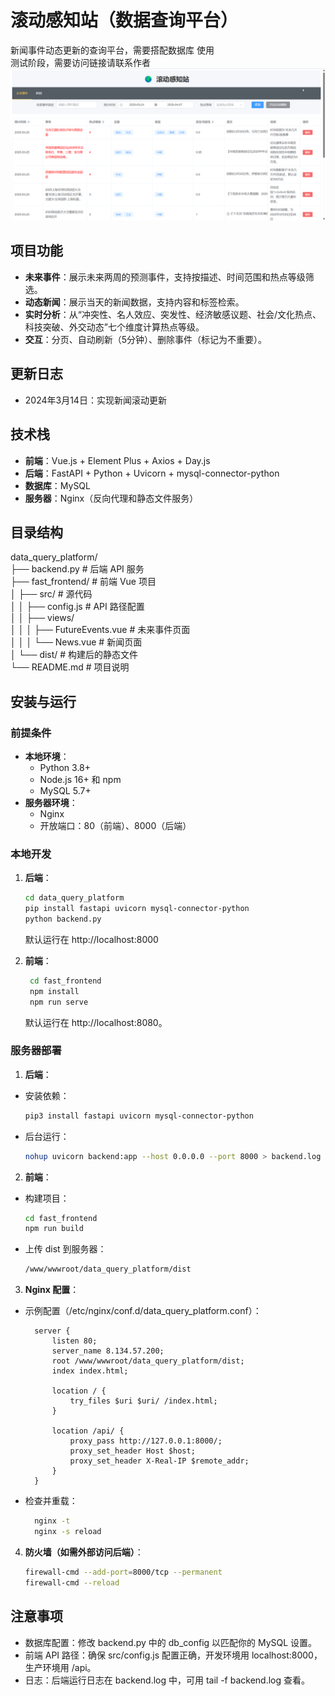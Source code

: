 # 滚动感知站（数据查询平台）

新闻事件动态更新的查询平台，需要搭配数据库 使用   
测试阶段，需要访问链接请联系作者  
![alt text](assets/page.png)


## 项目功能

  - **未来事件**：展示未来两周的预测事件，支持按描述、时间范围和热点等级筛选。
  - **动态新闻**：展示当天的新闻数据，支持内容和标签检索。
  - **实时分析**：从“冲突性、名人效应、突发性、经济敏感议题、社会/文化热点、科技突破、外交动态”七个维度计算热点等级。
  - **交互**：分页、自动刷新（5分钟）、删除事件（标记为不重要）。

## 更新日志
- 2024年3月14日：实现新闻滚动更新

## 技术栈

- **前端**：Vue.js + Element Plus + Axios + Day.js
- **后端**：FastAPI + Python + Uvicorn + mysql-connector-python
- **数据库**：MySQL
- **服务器**：Nginx（反向代理和静态文件服务）

## 目录结构
data_query_platform/  
├── backend.py          # 后端 API 服务  
├── fast_frontend/      # 前端 Vue 项目  
│   ├── src/           # 源代码  
│   │   ├── config.js  # API 路径配置  
│   │   ├── views/  
│   │   │   ├── FutureEvents.vue  # 未来事件页面  
│   │   │   └── News.vue          # 新闻页面  
│   └── dist/          # 构建后的静态文件  
└── README.md          # 项目说明  


## 安装与运行

### 前提条件
- **本地环境**：
  - Python 3.8+
  - Node.js 16+ 和 npm
  - MySQL 5.7+
- **服务器环境**：
  - Nginx
  - 开放端口：80（前端）、8000（后端）

### 本地开发

1. **后端**：
    ```bash
    cd data_query_platform
    pip install fastapi uvicorn mysql-connector-python
    python backend.py
    ```
    默认运行在 http://localhost:8000

2. **前端**：
   ```bash
    cd fast_frontend
    npm install
    npm run serve
   ```
    默认运行在 http://localhost:8080。

### 服务器部署
1. **后端**： 
- 安装依赖：
    ```bash
    pip3 install fastapi uvicorn mysql-connector-python
    ```

- 后台运行：
  ```bash
  nohup uvicorn backend:app --host 0.0.0.0 --port 8000 > backend.log 2>&1 &
  ```

2. **前端**：  
- 构建项目：
  ```bash
  cd fast_frontend
  npm run build
  ```
- 上传 dist 到服务器：
  ```bash
  /www/wwwroot/data_query_platform/dist
  ```

3. **Nginx 配置**：  
- 示例配置（/etc/nginx/conf.d/data_query_platform.conf）：
  ```nginx
    server {
        listen 80;
        server_name 8.134.57.200;
        root /www/wwwroot/data_query_platform/dist;
        index index.html;

        location / {
            try_files $uri $uri/ /index.html;
        }

        location /api/ {
            proxy_pass http://127.0.0.1:8000/;
            proxy_set_header Host $host;
            proxy_set_header X-Real-IP $remote_addr;
        }
    }
    ```

- 检查并重载：
  ```bash
    nginx -t
    nginx -s reload
  ```

4. **防火墙（如需外部访问后端）**：  

    ```bash
    firewall-cmd --add-port=8000/tcp --permanent
    firewall-cmd --reload
    ```


## 注意事项
- 数据库配置：修改 backend.py 中的 db_config 以匹配你的 MySQL 设置。  
- 前端 API 路径：确保 src/config.js 配置正确，开发环境用 localhost:8000，生产环境用 /api。  
- 日志：后端运行日志在 backend.log 中，可用 tail -f backend.log 查看。
